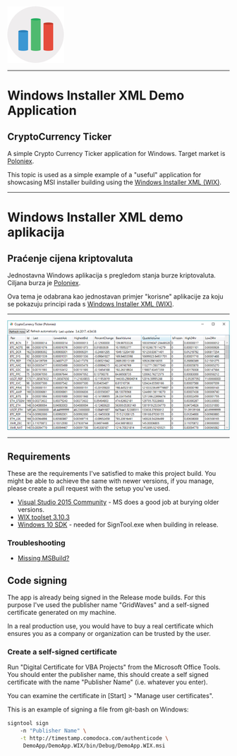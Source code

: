 ![CryptoCurrency Ticker icon](DemoApp/DemoApp.WPF/Assets/AppIcon.png)

--------------------------------------------------------------------------------

# Windows Installer XML Demo Application
## CryptoCurrency Ticker

A simple Crypto Currency Ticker application for Windows. Target market is
[Poloniex](https://www.poloniex.com).

This topic is used as a simple example of a "useful" application for showcasing
MSI installer building using the
[Windows Installer XML (WIX)](http://wixtoolset.org/).

--------------------------------------------------------------------------------

# Windows Installer XML demo aplikacija
## Praćenje cijena kriptovaluta

Jednostavna Windows aplikacija s pregledom stanja burze kriptovaluta. Ciljana
burza je [Poloniex](https://www.poloniex.com).

Ova tema je odabrana kao jednostavan primjer "korisne" aplikacije za koju se
pokazuju principi rada s [Windows Installer XML (WIX)](http://wixtoolset.org/).

--------------------------------------------------------------------------------

![CryptoCurrency Ticker app](docs/DemoApp.png)

--------------------------------------------------------------------------------

## Requirements

These are the requirements I've satisfied to make this project build. You might
be able to achieve the same with newer versions, if you manage, please create
a pull request with the setup you've used.

* [Visual Studio 2015 Community](https://www.microsoft.com/en-us/download/details.aspx?id=48146) - MS does a good job at burying older versions.
* [WIX toolset 3.10.3](http://wixtoolset.org/releases/)
* [Windows 10 SDK](https://developer.microsoft.com/en-us/windows/downloads/windows-10-sdk) - needed for SignTool.exe when
building in release.

### Troubleshooting

* [Missing MSBuild?](https://www.microsoft.com/en-us/download/confirmation.aspx?id=48159)


## Code signing

The app is already being signed in the Release mode builds. For this purpose
I've used the publisher name "GridWaves" and a self-signed certificate generated
on my machine.

In a real production use, you would have to buy a real certificate which
ensures you as a company or organization can be trusted by the user.

### Create a self-signed certificate

Run "Digital Certificate for VBA Projects" from the Microsoft Office Tools.
You should enter the publisher name, this should create a self signed
certificate with the name "Publisher Name" (i.e. whatever you enter).

You can examine the certificate in [Start] > "Manage user certificates".

This is an example of signing a file from git-bash on Windows:

```sh
signtool sign
    -n "Publisher Name" \
    -t http://timestamp.comodoca.com/authenticode \
     DemoApp/DemoApp.WIX/bin/Debug/DemoApp.WIX.msi
```
